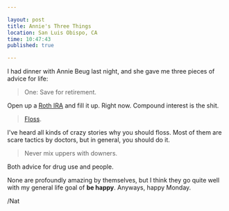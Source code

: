 ```yaml
---

layout: post
title: Annie's Three Things
location: San Luis Obispo, CA
time: 10:47:43
published: true

---
```


I had dinner with Annie Beug last night, and she gave me three pieces of advice for life:

 > One: Save for retirement.

Open up a [Roth IRA][roth] and fill it up. Right now. Compound interest is the shit.

 > [Floss][floss].

I've heard all kinds of crazy stories why you should floss. Most of them are scare tactics by doctors, but in general, you should do it.

 > Never mix uppers with downers.

Both advice for drug use and people.

None are profoundly amazing by themselves, but I think they go quite well with my general life goal of __be happy__. Anyways, happy Monday.

/Nat

[roth]: http://en.wikipedia.org/wiki/Roth_IRA
[floss]: http://en.wikipedia.org/wiki/Dental_floss#Benefits 
